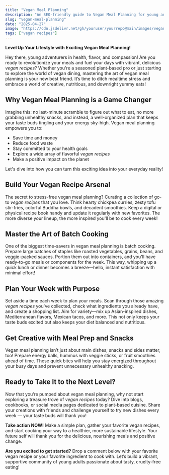 ```yaml
---
title: "Vegan Meal Planning"
description: "An SEO-friendly guide to Vegan Meal Planning for young adults."
slug: "vegan-meal-planning"
date: "2025-04-27"
image: "https://cdn.jsdelivr.net/gh/youruser/yourrepo@main/images/vegan.jpg"
tags: ["vegan recipes"]
---
```

 
**Level Up Your Lifestyle with Exciting Vegan Meal Planning!**

Hey there, young adventurers in health, flavor, and compassion! Are you ready to revolutionize your meals and fuel your days with vibrant, delicious *vegan recipes*? Whether you're a seasoned plant-based pro or just starting to explore the world of vegan dining, mastering the art of vegan meal planning is your new best friend. It’s time to ditch mealtime stress and embrace a world of creative, nutritious, and downright yummy eats!

## Why Vegan Meal Planning is a Game Changer

Imagine this: no last-minute scramble to figure out what to eat, no more grabbing unhealthy snacks, and instead, a well-organized plan that keeps your taste buds tingling and your energy sky-high. Vegan meal planning empowers you to:

- Save time and money
- Reduce food waste
- Stay committed to your health goals
- Explore a wide array of flavorful *vegan recipes*
- Make a positive impact on the planet

Let's dive into how you can turn this exciting idea into your everyday reality!

## Build Your Vegan Recipe Arsenal

The secret to stress-free vegan meal planning? Curating a collection of go-to *vegan recipes* that you love. Think hearty chickpea curries, zesty tofu stir-fries, colorful Buddha bowls, and decadent smoothies. Keep a digital or physical recipe book handy and update it regularly with new favorites. The more diverse your lineup, the more inspired you'll be to cook every week!

## Master the Art of Batch Cooking

One of the biggest time-savers in vegan meal planning is batch cooking. Prepare large batches of staples like roasted vegetables, grains, beans, and veggie-packed sauces. Portion them out into containers, and you'll have ready-to-go meals or components for the week. This way, whipping up a quick lunch or dinner becomes a breeze—hello, instant satisfaction with minimal effort!

## Plan Your Week with Purpose

Set aside a time each week to plan your meals. Scan through those amazing *vegan recipes* you've collected, check what ingredients you already have, and create a shopping list. Aim for variety—mix up Asian-inspired dishes, Mediterranean flavors, Mexican tacos, and more. This not only keeps your taste buds excited but also keeps your diet balanced and nutritious.

## Get Creative with Meal Prep and Snacks

Vegan meal planning isn’t just about main dishes; snacks and sides matter, too! Prepare energy balls, hummus with veggie sticks, or fruit smoothies ahead of time. These quick bites will help you stay energized throughout your busy days and prevent unnecessary unhealthy snacking.

## Ready to Take It to the Next Level?

Now that you’re pumped about vegan meal planning, why not start exploring a treasure trove of *vegan recipes* today? Dive into blogs, cookbooks, or social media pages dedicated to plant-based cuisine. Share your creations with friends and challenge yourself to try new dishes every week — your taste buds will thank you!

**Take action NOW!** Make a simple plan, gather your favorite vegan recipes, and start cooking your way to a healthier, more sustainable lifestyle. Your future self will thank you for the delicious, nourishing meals and positive change.

**Are you excited to get started?** Drop a comment below with your favorite vegan recipe or your favorite ingredient to cook with. Let’s build a vibrant, supportive community of young adults passionate about tasty, cruelty-free eating!
